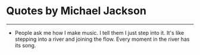 # Quotes by Michael Jackson

---

- People ask me how I make music. I tell them I just step into it. It's like stepping into a river and joining the flow. Every moment in the river has its song.
